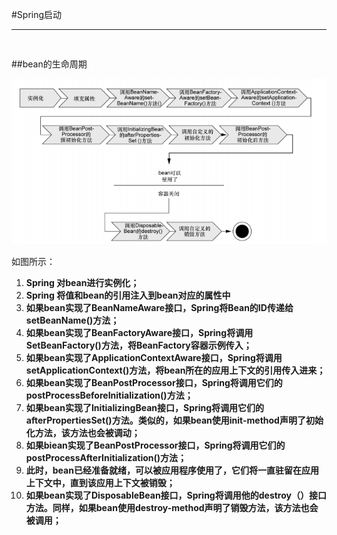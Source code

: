 #Spring启动


----


	​​
##bean的生命周期

![bean生命周期描述](Spring生命周期.png)

如图所示：

1. **Spring 对bean进行实例化；**
2.  **Spring 将值和bean的引用注入到bean对应的属性中** 
3.  **如果bean实现了BeanNameAware接口，Spring将Bean的ID传递给setBeanName()方法；** 
4. **如果bean实现了BeanFactoryAware接口，Spring将调用SetBeanFactory()方法，将BeanFactory容器示例传入；**
5. **如果bean实现了ApplicationContextAware接口，Spring将调用setApplicationContext()方法，将bean所在的应用上下文的引用传入进来；**
6.  **如果bean实现了BeanPostProcessor接口，Spring将调用它们的postProcessBeforeInitialization()方法；** 
7. **如果bean实现了InitializingBean接口，Spring将调用它们的afterPropertiesSet()方法。类似的，如果bean使用init-method声明了初始化方法，该方法也会被调动；**
8. **如果biean实现了BeanPostProcessor接口，Spring将调用它们的postProcessAfterInitialization()方法；**
9. **此时，bean已经准备就绪，可以被应用程序使用了，它们将一直驻留在应用上下文中，直到该应用上下文被销毁；**
10. **如果bean实现了DisposableBean接口，Spring将调用他的destroy（）接口方法。同样，如果bean使用destroy-method声明了销毁方法，该方法也会被调用；**

